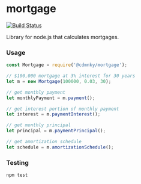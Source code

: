 # mortgage

[![Build Status](https://travis-ci.com/cthayer/node-js-mortgage.svg?branch=master)](https://travis-ci.com/cthayer/node-js-mortgage)

Library for node.js that calculates mortgages.

### Usage

```js
const Mortgage = require('@cdmnky/mortgage');

// $100,000 mortgage at 3% interest for 30 years
let m = new Mortgage(100000, 0.03, 30);

// get monthly payment
let monthlyPayment = m.payment();

// get interest portion of monthly payment
let interest = m.paymentInterest();

// get monthly principal
let principal = m.paymentPrincipal();

// get amortization schedule
let schedule = m.amortizationSchedule();
```

### Testing

```bash
npm test
```
